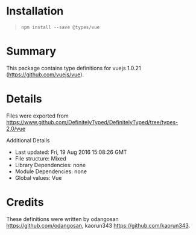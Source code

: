 # Installation
> `npm install --save @types/vue`

# Summary
This package contains type definitions for vuejs 1.0.21 (https://github.com/vuejs/vue).

# Details
Files were exported from https://www.github.com/DefinitelyTyped/DefinitelyTyped/tree/types-2.0/vue

Additional Details
 * Last updated: Fri, 19 Aug 2016 15:08:26 GMT
 * File structure: Mixed
 * Library Dependencies: none
 * Module Dependencies: none
 * Global values: Vue

# Credits
These definitions were written by odangosan <https://github.com/odangosan>, kaorun343 <https://github.com/kaorun343>.
